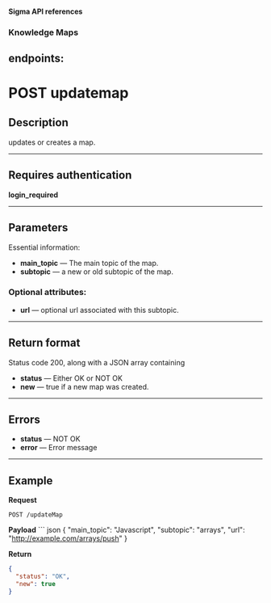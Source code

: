 #### Sigma API references

### Knowledge Maps
## endpoints:


# POST updatemap

## Description
updates or creates a map.

***

## Requires authentication
**login_required**

***

## Parameters
Essential information:


- **main_topic** — The main topic of the map. 
- **subtopic** — a new or old subtopic of the map. 

### Optional attributes:
- **url** — optional url associated with this subtopic.

***

## Return format
Status code 200, along with a JSON array containing 
- **status** — Either OK or NOT OK
- **new** — true if a new map was created. 

***

## Errors
- **status** — NOT OK
- **error** — Error message

***

## Example
**Request**

    POST /updateMap

**Payload**
    ``` json
{
  "main_topic": "Javascript",
  "subtopic": "arrays",
  "url": "http://example.com/arrays/push"
}



**Return**
``` json
{
  "status": "OK",
  "new": true
}
```
